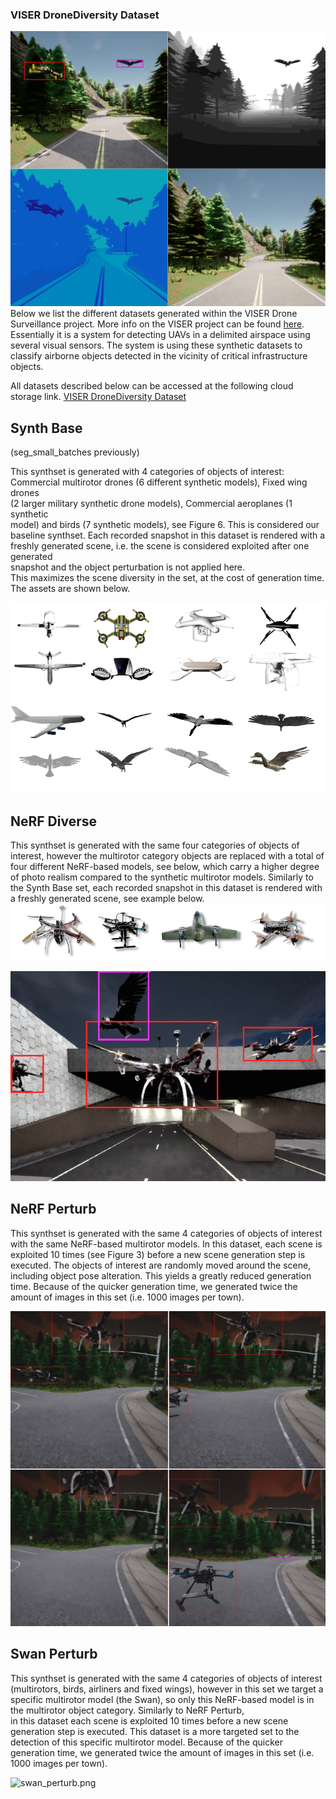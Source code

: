 ### VISER DroneDiversity Dataset

![Dataset Sample](dataset_combo_wide.png)
Below we list the different datasets generated within the VISER Drone Surveillance project.
More info on the VISER project can be found [here](https://www.ri.se/en/what-we-do/projects/visual-inspection-of-airspace-for-air-traffic-safety-and-security).
Essentially it is a system for detecting UAVs in a delimited airspace using several visual sensors. The system is using these synthetic datasets to classify airborne objects detected in the vicinity of critical infrastructure objects.

All datasets described below can be accessed at the following cloud storage link.
[VISER DroneDiversity Dataset](https://mdu.drive.sunet.se/index.php/s/fBFi8n434fToGyX)

## Synth Base
(seg_small_batches previously)

This synthset is generated with 4 categories of objects of interest:  
Commercial multirotor drones (6 different synthetic models), Fixed wing drones  
(2 larger military synthetic drone models), Commercial aeroplanes (1 synthetic  
model) and birds (7 synthetic models), see Figure 6. This is considered our  
baseline synthset. Each recorded snapshot in this dataset is rendered with a  
freshly generated scene, i.e. the scene is considered exploited after one generated  
snapshot and the object perturbation is not applied here.  
This maximizes the scene diversity in the set, at the cost of generation time. The assets are shown below.

![Synthetic Drones](assets_drones.png)
![Synthetic planes & Birds](assets_plane_birds.png)

## NeRF Diverse

This synthset is generated with the same four categories of objects of interest, however the multirotor category objects are replaced with a total of four different NeRF-based models, see below, which carry a higher degree of photo realism compared to the synthetic multirotor models. Similarly to the Synth Base set, each recorded snapshot in this dataset is rendered with a freshly generated scene, see example below.
![NeRF Drones](assets_nerf_drones.png)

![NeRF Diverse](seg_small_nerf_batches.png)

## NeRF Perturb

This synthset is generated with the same 4 categories of objects of interest with the same NeRF-based multirotor models. In this dataset, each scene is exploited 10 times (see Figure 3) before a new scene generation step is executed. The objects of interest are randomly moved around the scene, including object pose alteration. This yields a greatly reduced generation time. Because of the quicker generation time, we generated twice the amount of images in this set (i.e. 1000 images per town).

![](nerf_perturb.png)

## Swan Perturb

This synthset is generated with the same 4 categories of objects of interest (multirotors, birds, airliners and fixed wings), however in this set we target a specific multirotor model (the Swan), so only this NeRF-based model is in the multirotor object category. Similarly to NeRF Perturb,  
in this dataset each scene is exploited 10 times before a new scene generation step is executed. This dataset is a more targeted set to the detection of this specific multirotor model. Because of the quicker generation time, we generated twice the amount of images in this set (i.e. 1000 images per town).

![swan_perturb.png](.attachments.3565740/swan_perturb.png)
